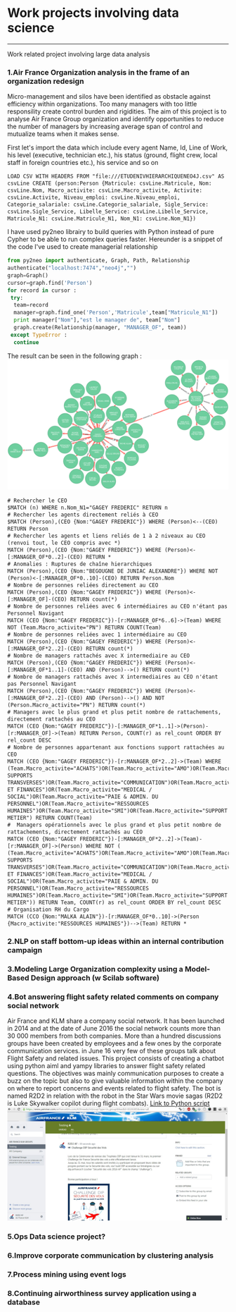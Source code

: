 # Work projects involving data science
--------------------------------------
Work related project involving large data analysis

### 1.Air France Organization analysis in the frame of an organization redesign

Micro-management and silos have been identified as obstacle against efficiency within organizations. Too many managers with too little responsility create control burden and rigidities. The aim of this project is to analyse Air France Group organization and identify opportunities to reduce the number of managers by increasing average span of control and mutualize teams when it makes sense.

First let's import the data which include every agent Name, Id, Line of Work, his level (executive, technician etc.), his status (ground, flight crew, local staff in foreign countries etc.), his service and so on

```
LOAD CSV WITH HEADERS FROM "file:///ETUDENIVHIERARCHIQUENEO4J.csv" AS csvLine CREATE (person:Person {Matricule: csvLine.Matricule, Nom: csvLine.Nom, Macro_activite: csvLine.Macro_activite, Activite: csvLine.Activite, Niveau_emploi: csvLine.Niveau_emploi, Categorie_salariale: csvLine.Categorie_salariale, Sigle_Service: csvLine.Sigle_Service, Libelle_Service: csvLine.Libelle_Service, Matricule_N1: csvLine.Matricule_N1, Nom_N1: csvLine.Nom_N1})
```

I have used py2neo librairy to build queries with Python instead of pure Cypher to be able to run complex queries faster. Hereunder is a snippet of the code I've used to create managerial relationship

```python
from py2neo import authenticate, Graph, Path, Relationship
authenticate("localhost:7474","neo4j","")
graph=Graph()
cursor=graph.find('Person')
for record in cursor :
 try:
  team=record
  manager=graph.find_one('Person','Matricule',team["Matricule_N1"])
  print manager["Nom"],"est le manager de", team["Nom"]
  graph.create(Relationship(manager, "MANAGER_OF", team))
 except TypeError :
  continue
 ```
The result can be seen in the following graph :
![alt text](/topgraph.png)

```
# Rechercher le CEO
$MATCH (n) WHERE n.Nom_N1="GAGEY FREDERIC" RETURN n
# Rechercher les agents directement reliés à CEO
$MATCH (Person),(CEO {Nom:"GAGEY FREDERIC"}) WHERE (Person)<--(CEO) RETURN Person
# Rechercher les agents et liens reliés de 1 à 2 niveaux au CEO (renvoi tout, le CEO compris avec *)
MATCH (Person),(CEO {Nom:"GAGEY FREDERIC"}) WHERE (Person)<-[:MANAGER_OF*0..2]-(CEO) RETURN *
# Anomalies : Ruptures de chaîne hierarchiques
MATCH (Person),(CEO {Nom:"BEGOUGNE DE JUNIAC ALEXANDRE"}) WHERE NOT (Person)<-[:MANAGER_OF*0..10]-(CEO) RETURN Person.Nom
# Nombre de personnes reliées directement au CEO
MATCH (Person),(CEO {Nom:"GAGEY FREDERIC"}) WHERE (Person)<-[:MANAGER_OF]-(CEO) RETURN count(*)
# Nombre de personnes reliées avec 6 intermédiaires au CEO n'étant pas Personnel Navigant
MATCH (CEO {Nom:"GAGEY FREDERIC"})-[r:MANAGER_OF*6..6]->(Team) WHERE NOT (Team.Macro_activite="PN") RETURN COUNT(Team)
# Nombre de personnes reliées avec 1 intermédiaire au CEO
MATCH (Person),(CEO {Nom:"GAGEY FREDERIC"}) WHERE (Person)<-[:MANAGER_OF*2..2]-(CEO) RETURN count(*)
# Nombre de managers rattachés avec X intermediaire au CEO
MATCH (Person),(CEO {Nom:"GAGEY FREDERIC"}) WHERE (Person)<-[:MANAGER_OF*1..1]-(CEO) AND (Person)-->() RETURN count(*)
# Nombre de managers rattachés avec X intermediaires au CEO n'étant pas Personnel Navigant
MATCH (Person),(CEO {Nom:"GAGEY FREDERIC"}) WHERE (Person)<-[:MANAGER_OF*2..2]-(CEO) AND (Person)-->() AND NOT (Person.Macro_activite="PN") RETURN count(*)
# Managers avec le plus grand et plus petit nombre de rattachements, directement rattachés au CEO
MATCH (CEO {Nom:"GAGEY FREDERIC"})-[:MANAGER_OF*1..1]->(Person)-[r:MANAGER_OF]->(Team) RETURN Person, COUNT(r) as rel_count ORDER BY rel_count DESC
# Nombre de personnes appartenant aux fonctions support rattachées au CEO
MATCH (CEO {Nom:"GAGEY FREDERIC"})-[r:MANAGER_OF*2..2]->(Team) WHERE (Team.Macro_activite="ACHATS")OR(Team.Macro_activite="AMO")OR(Team.Macro_activite="AUTRES SUPPORTS TRANSVERSES")OR(Team.Macro_activite="COMMUNICATION")OR(Team.Macro_activite="DIGITAL")OR(Team.Macro_activite="FORMATION")OR(Team.Macro_activite="GESTION ET FINANCES")OR(Team.Macro_activite="MEDICAL / SOCIAL")OR(Team.Macro_activite="PAIE & ADMIN. DU PERSONNEL")OR(Team.Macro_activite="RESSOURCES HUMAINES")OR(Team.Macro_activite="SMI")OR(Team.Macro_activite="SUPPORT METIER") RETURN COUNT(Team)
#  Managers opérationnels avec le plus grand et plus petit nombre de rattachements, directement rattachés au CEO
MATCH (CEO {Nom:"GAGEY FREDERIC"})-[:MANAGER_OF*2..2]->(Team)-[r:MANAGER_OF]->(Person) WHERE NOT ( (Team.Macro_activite="ACHATS")OR(Team.Macro_activite="AMO")OR(Team.Macro_activite="AUTRES SUPPORTS TRANSVERSES")OR(Team.Macro_activite="COMMUNICATION")OR(Team.Macro_activite="DIGITAL")OR(Team.Macro_activite="FORMATION")OR(Team.Macro_activite="GESTION ET FINANCES")OR(Team.Macro_activite="MEDICAL / SOCIAL")OR(Team.Macro_activite="PAIE & ADMIN. DU PERSONNEL")OR(Team.Macro_activite="RESSOURCES HUMAINES")OR(Team.Macro_activite="SMI")OR(Team.Macro_activite="SUPPORT METIER")) RETURN Team, COUNT(r) as rel_count ORDER BY rel_count DESC
# Organisation RH du Cargo
MATCH (CCO {Nom:"MALKA ALAIN"})-[r:MANAGER_OF*0..10]->(Person {Macro_activite:"RESSOURCES HUMAINES"})-->(Team) RETURN *
```
### 2.NLP on staff bottom-up ideas within an internal contribution campaign

### 3.Modeling Large Organization complexity using a Model-Based Design approach (w Scilab software)

### 4.Bot answering flight safety related comments on company social network
Air France and KLM share a company social network. It has been launched in 2014 and at the date of June 2016 the social network counts more than 30 000 members from both companies. More than a hundred discussions groups have been created by employees and a few ones by the corporate communication services. in June 16 very few of these groups talk about Flight Safety and related issues. This project consists of creating a chatbot using python aiml and yampy libraries to answer flight safety related questions. The objectives was mainly communication purposes to create a buzz on the topic but also to give valuable information within the company on where to report concerns and events related to flight safety. The bot is named R2D2 in relation with the robot in the Star Wars movie sagas (R2D2 is Luke Skywalker copilot during flight combats). [Link to Python script](/R2D2.py)   
![alt text](/r2d2post.jpg)

### 5.Ops Data science project?

### 6.Improve corporate communication by clustering analysis

### 7.Process mining using event logs    

### 8.Continuing airworthiness survey application using a database   
